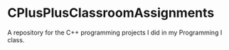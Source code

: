 # CPlusPlusClassroomAssignments
A repository for the C++ programming projects I did in my Programming I class.
